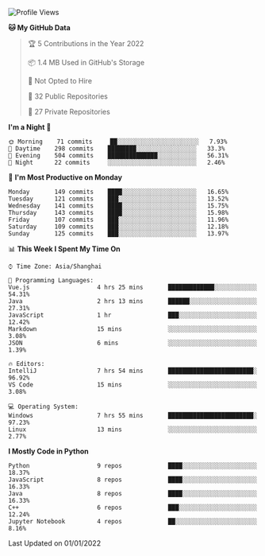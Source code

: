 <!--START_SECTION:waka-->
![Profile Views](http://img.shields.io/badge/Profile%20Views-5-blue)

**🐱 My GitHub Data** 

> 🏆 5 Contributions in the Year 2022
 > 
> 📦 1.4 MB Used in GitHub's Storage 
 > 
> 🚫 Not Opted to Hire
 > 
> 📜 32 Public Repositories 
 > 
> 🔑 27 Private Repositories  
 > 
**I'm a Night 🦉** 

```text
🌞 Morning    71 commits     ██░░░░░░░░░░░░░░░░░░░░░░░   7.93% 
🌆 Daytime    298 commits    ████████░░░░░░░░░░░░░░░░░   33.3% 
🌃 Evening    504 commits    ██████████████░░░░░░░░░░░   56.31% 
🌙 Night      22 commits     ░░░░░░░░░░░░░░░░░░░░░░░░░   2.46%

```
📅 **I'm Most Productive on Monday** 

```text
Monday       149 commits    ████░░░░░░░░░░░░░░░░░░░░░   16.65% 
Tuesday      121 commits    ███░░░░░░░░░░░░░░░░░░░░░░   13.52% 
Wednesday    141 commits    ████░░░░░░░░░░░░░░░░░░░░░   15.75% 
Thursday     143 commits    ████░░░░░░░░░░░░░░░░░░░░░   15.98% 
Friday       107 commits    ███░░░░░░░░░░░░░░░░░░░░░░   11.96% 
Saturday     109 commits    ███░░░░░░░░░░░░░░░░░░░░░░   12.18% 
Sunday       125 commits    ███░░░░░░░░░░░░░░░░░░░░░░   13.97%

```


📊 **This Week I Spent My Time On** 

```text
⌚︎ Time Zone: Asia/Shanghai

💬 Programming Languages: 
Vue.js                   4 hrs 25 mins       █████████████░░░░░░░░░░░░   54.31% 
Java                     2 hrs 13 mins       ██████░░░░░░░░░░░░░░░░░░░   27.31% 
JavaScript               1 hr                ███░░░░░░░░░░░░░░░░░░░░░░   12.42% 
Markdown                 15 mins             ░░░░░░░░░░░░░░░░░░░░░░░░░   3.08% 
JSON                     6 mins              ░░░░░░░░░░░░░░░░░░░░░░░░░   1.39%

🔥 Editors: 
IntelliJ                 7 hrs 54 mins       ████████████████████████░   96.92% 
VS Code                  15 mins             ░░░░░░░░░░░░░░░░░░░░░░░░░   3.08%

💻 Operating System: 
Windows                  7 hrs 55 mins       ████████████████████████░   97.23% 
Linux                    13 mins             ░░░░░░░░░░░░░░░░░░░░░░░░░   2.77%

```

**I Mostly Code in Python** 

```text
Python                   9 repos             ████░░░░░░░░░░░░░░░░░░░░░   18.37% 
JavaScript               8 repos             ████░░░░░░░░░░░░░░░░░░░░░   16.33% 
Java                     8 repos             ████░░░░░░░░░░░░░░░░░░░░░   16.33% 
C++                      6 repos             ███░░░░░░░░░░░░░░░░░░░░░░   12.24% 
Jupyter Notebook         4 repos             ██░░░░░░░░░░░░░░░░░░░░░░░   8.16%

```



 Last Updated on 01/01/2022
<!--END_SECTION:waka-->　　
